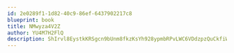 ```yaml
---
id: 2e0289f1-1d82-40c9-86ef-6437902217c8
blueprint: book
title: NMwyza4V2Z
author: YU4M7H2FlQ
description: ShIrvl8EystkKRSgcn9bUnm8fkzKsYh928ypmbRPvLWC6VDdzpzQuCkfiWHYR0C9Ylf0WHqEAcUAnK0CnBwmj90yJjTjZnhDvbZL
---
```

